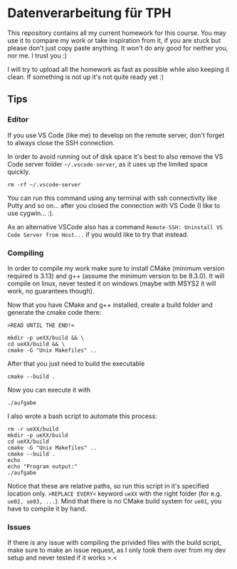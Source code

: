 # Datenverarbeitung für TPH

This repository contains all my current homework for this course. You may use it to compare my work or take inspiration from it, if you are stuck but please don't just copy paste anything. It won't do any good for neither you, nor me. I trust you :)

I will try to upload all the homework as fast as possible while also keeping it clean. If something is not up it's not quite ready yet :)

## Tips

### Editor

If you use VS Code (like me) to develop on the remote server, don't forget to always close the SSH connection.

In order to avoid running out of disk space it's best to also remove the VS Code server folder `~/.vscode-server`, as it uses up the limited space quickly.

```
rm -rf ~/.vscode-server
```

You can run this command using any terminal with ssh connectivity like Putty and so on... after you closed the connection with VS Code (I like to use cygwin... :).

As an alternative VSCode also has a command `Remote-SSH: Uninstall VS Code Server from Host...` if you would like to try that instead.

### Compiling

In order to compile my work make sure to install CMake (minimum version required is 3.13) and g++ (assume the minimum version to be 8.3.0). It will compile on linux, never tested it on windows (maybe with MSYS2 it will work, no guarantees though).

Now that you have CMake and g++ installed, create a build folder and generate the cmake code there:

`>READ UNTIL THE END!<`

```
mkdir -p ueXX/build && \
cd ueXX/build && \
cmake -G "Unix Makefiles" ..
```

After that you just need to build the executable

```
cmake --build .
```

Now you can execute it with

```
./aufgabe
```

I also wrote a bash script to automate this process:

```
rm -r ueXX/build
mkdir -p ueXX/build
cd ueXX/build
cmake -G "Unix Makefiles" ..
cmake --build .
echo
echo "Program output:"
./aufgabe
```

Notice that these are relative paths, so run this script in it's specified location only.
`>REPLACE EVERY<` keyword `ueXX` with the right folder (for e.g. `ue02, ue03, ...`). Mind that there is no CMake build system for `ue01`, you have to compile it by hand.

### Issues

If there is any issue with compiling the privided files with the build script, make sure to make an issue request, as I only took them over from my dev setup and never tested if it works >.<